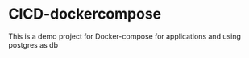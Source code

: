 # CICD-dockercompose
This is a demo project for Docker-compose for applications and using postgres as db
